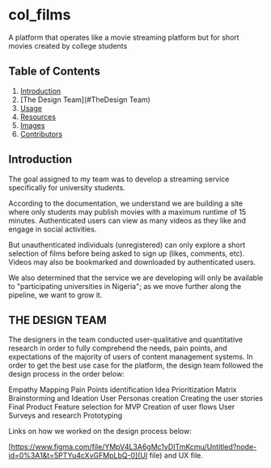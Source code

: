 # col_films

A platform that operates like a movie streaming platform but for short movies created by college students

## Table of Contents

1. [Introduction](#introduction)
2. [The Design Team](#TheDesign Team)
3. [Usage](#how-to-use)
4. [Resources](#Resources)
5. [Images](#images)
6. [Contributors](#contributors)

## Introduction

The goal assigned to my team was to develop a streaming service specifically for university students.

According to the documentation, we understand we are building a site where only students may publish movies with a maximum runtime of 15 minutes. Authenticated users can view as many videos as they like and engage in social activities.  

But unauthenticated individuals (unregistered) can only explore a short selection of films before being asked to sign up (likes, comments, etc). Videos may also be bookmarked and downloaded by authenticated users.

We also determined that the service we are developing will only be available to "participating universities in Nigeria"; as we move further along the pipeline, we want to grow it.


## THE DESIGN TEAM

The designers in the team conducted user-qualitative and quantitative research in order to fully comprehend the needs, pain points, and expectations of the majority of users of content management systems. In order to get the best use case for the platform, the design team followed the design process in the order below:

Empathy Mapping 
Pain Points identification
Idea Prioritization Matrix
Brainstorming and Ideation
User Personas creation
Creating the user stories
Final Product Feature selection for MVP
Creation of user flows
User Surveys and research
Prototyping

Links on how we worked on the design process below:

[https://www.figma.com/file/YMpV4L3A6gMc1yDITmKcmu/Untitled?node-id=0%3A1&t=5PTYu4cXvGFMpLbQ-0](UI file) and UX file.


